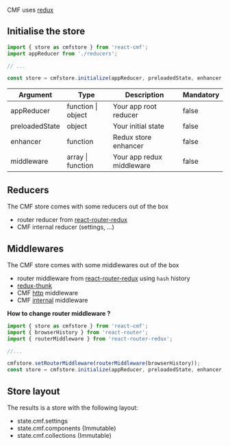 CMF uses [redux](http://redux.js.org/)

## Initialise the store
```javascript
import { store as cmfstore } from 'react-cmf';
import appReducer from './reducers';

// ...

const store = cmfstore.initialize(appReducer, preloadedState, enhancer, middleware);
```


| Argument | Type | Description | Mandatory |
|---|---|---|---|
| appReducer | function &#124; object | Your app root reducer | false |
| preloadedState | object | Your initial state | false |
| enhancer | function | Redux store enhancer | false |
| middleware | array &#124; function | Your app redux middleware | false |

## Reducers

The CMF store comes with some reducers out of the box
* router reducer from [react-router-redux](https://github.com/reactjs/react-router-redux)
* CMF internal reducer (settings, ...)


## Middlewares

The CMF store comes with some middlewares out of the box
* router middleware from [react-router-redux](https://github.com/reactjs/react-router-redux) using `hash` history
* [redux-thunk](https://github.com/gaearon/redux-thunk)
* CMF [http](middlewares/http/index.md) middleware
* CMF [internal](middlewares/http/cmf.md) middleware

**How to change router middleware ?**
```javascript
import { store as cmfstore } from 'react-cmf';
import { browserHistory } from 'react-router';
import { routerMiddleware } from 'react-router-redux';

//...

cmfstore.setRouterMiddleware(routerMiddleware(browserHistory));
const store = cmfstore.initialize(appReducer, preloadedState, enhancer, middleware);
```

## Store layout

The results is a store with the following layout:

* state.cmf.settings
* state.cmf.components (Immutable)
* state.cmf.collections (Immutable)

